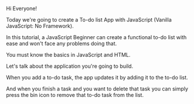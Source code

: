 Hi Everyone!

Today we're going to create a To-do list App with JavaScript (Vanilla JavaScript: No Framework).

In this tutorial, a JavaScript Beginner can create a functional to-do list with ease and won't face any problems doing that.

You must know the basics in JavaScript and HTML. 

Let's talk about the application you're going to build. 

When you add a to-do task, the app updates it by adding it to the to-do list. 

And when you finish a task and you want to delete that task you can simply press the bin icon to remove that to-do task from the list. 

